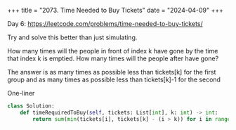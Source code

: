 +++
title = "2073. Time Needed to Buy Tickets"
date = "2024-04-09"
+++

Day 6: https://leetcode.com/problems/time-needed-to-buy-tickets/

Try and solve this better than just simulating.

How many times will the people in front of index k have gone by the time that index k is emptied. How many times will the people after have gone?

The answer is as many times as possible less than tickets[k] for the first group and as many times as possible less than tickets[k]-1 for the second

One-liner
```python
class Solution:
    def timeRequiredToBuy(self, tickets: List[int], k: int) -> int:
        return sum(min(tickets[i], tickets[k] - (i > k)) for i in range(len(tickets)))
```